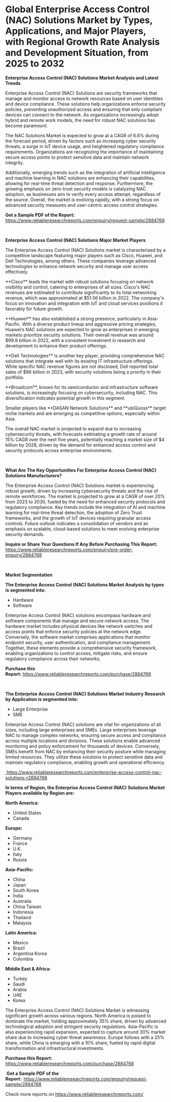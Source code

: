 <p><h1>Global Enterprise Access Control (NAC) Solutions Market by Types, Applications, and Major Players, with Regional Growth Rate Analysis and Development Situation, from 2025 to 2032</h1></p><p><strong>Enterprise Access Control (NAC) Solutions Market Analysis and Latest Trends</strong></p>
<p><p>Enterprise Access Control (NAC) Solutions are security frameworks that manage and monitor access to network resources based on user identities and device compliance. These solutions help organizations enforce security policies, preventing unauthorized access and ensuring that only compliant devices can connect to the network. As organizations increasingly adopt hybrid and remote work models, the need for robust NAC solutions has become paramount.</p><p>The NAC Solutions Market is expected to grow at a CAGR of 6.6% during the forecast period, driven by factors such as increasing cyber security threats, a surge in IoT device usage, and heightened regulatory compliance requirements. Organizations are recognizing the importance of maintaining secure access points to protect sensitive data and maintain network integrity. </p><p>Additionally, emerging trends such as the integration of artificial intelligence and machine learning in NAC solutions are enhancing their capabilities, allowing for real-time threat detection and response. Furthermore, the growing emphasis on zero-trust security models is catalyzing NAC adoption, as businesses aim to verify every access attempt, regardless of the source. Overall, the market is evolving rapidly, with a strong focus on advanced security measures and user-centric access control strategies.</p></p>
<p><strong>Get a Sample PDF of the Report:&nbsp;</strong> <a href="https://www.reliableresearchreports.com/enquiry/request-sample/2884768?utm_campaign=3369&utm_medium=2&utm_source=Github&utm_content=ia&utm_term=13032025&utm_id=enterprise-access-control-nac-solutions">https://www.reliableresearchreports.com/enquiry/request-sample/2884768</a></p>
<p>&nbsp;</p>
<p><strong>Enterprise Access Control (NAC) Solutions Major Market Players</strong></p>
<p><p>The Enterprise Access Control (NAC) Solutions market is characterized by a competitive landscape featuring major players such as Cisco, Huawei, and Dell Technologies, among others. These companies leverage advanced technologies to enhance network security and manage user access effectively.</p><p>**Cisco** leads the market with robust solutions focusing on network visibility and control, catering to enterprises of all sizes. Cisco's NAC revenues are estimated to contribute significantly to its total networking revenue, which was approximated at $51.56 billion in 2022. The company's focus on innovation and integration with IoT and cloud services positions it favorably for future growth.</p><p>**Huawei** has also established a strong presence, particularly in Asia-Pacific. With a diverse product lineup and aggressive pricing strategies, Huawei’s NAC solutions are expected to grow as enterprises in emerging markets prioritize security solutions. Their overall revenue was around $99.9 billion in 2022, with a consistent investment in research and development to enhance their product offerings.</p><p>**Dell Technologies** is another key player, providing comprehensive NAC solutions that integrate well with its existing IT infrastructure offerings. While specific NAC revenue figures are not disclosed, Dell reported total sales of $88 billion in 2023, with security solutions being a priority in their portfolio.</p><p>**Broadcom**, known for its semiconductor and infrastructure software solutions, is increasingly focusing on cybersecurity, including NAC. This diversification indicates potential growth in this segment.</p><p>Smaller players like **DASAN Network Solutions** and **ubiQuoss** target niche markets and are emerging as competitive options, especially within Asia.</p><p>The overall NAC market is projected to expand due to increasing cybersecurity threats, with forecasts estimating a growth rate of around 15% CAGR over the next five years, potentially reaching a market size of $4 billion by 2028, driven by the demand for enhanced access control and security protocols across enterprise environments.</p></p>
<p>&nbsp;</p>
<p><strong>What Are The Key Opportunities For Enterprise Access Control (NAC) Solutions Manufacturers?</strong></p>
<p><p>The Enterprise Access Control (NAC) Solutions market is experiencing robust growth, driven by increasing cybersecurity threats and the rise of remote workforces. The market is projected to grow at a CAGR of over 20% from 2023 to 2030, fueled by the need for enhanced security protocols and regulatory compliance. Key trends include the integration of AI and machine learning for real-time threat detection, the adoption of Zero Trust frameworks, and the growth of IoT devices requiring granular access controls. Future outlook indicates a consolidation of vendors and an emphasis on scalable, cloud-based solutions to meet evolving enterprise security demands.</p></p>
<p><strong>Inquire or Share Your Questions If Any Before Purchasing This Report:</strong> <a href="https://www.reliableresearchreports.com/enquiry/pre-order-enquiry/2884768?utm_campaign=3369&utm_medium=2&utm_source=Github&utm_content=ia&utm_term=13032025&utm_id=enterprise-access-control-nac-solutions">https://www.reliableresearchreports.com/enquiry/pre-order-enquiry/2884768</a></p>
<p>&nbsp;</p>
<p><strong>Market Segmentation</strong></p>
<p><strong>The Enterprise Access Control (NAC) Solutions Market Analysis by types is segmented into:</strong></p>
<p><ul><li>Hardware</li><li>Software</li></ul></p>
<p><p>Enterprise Access Control (NAC) solutions encompass hardware and software components that manage and secure network access. The hardware market includes physical devices like network switches and access points that enforce security policies at the network edge. Conversely, the software market comprises applications that monitor endpoint security, user authentication, and compliance management. Together, these elements provide a comprehensive security framework, enabling organizations to control access, mitigate risks, and ensure regulatory compliance across their networks.</p></p>
<p><strong>Purchase this Report:&nbsp;</strong><a href="https://www.reliableresearchreports.com/purchase/2884768?utm_campaign=3369&utm_medium=2&utm_source=Github&utm_content=ia&utm_term=13032025&utm_id=enterprise-access-control-nac-solutions">https://www.reliableresearchreports.com/purchase/2884768</a></p>
<p>&nbsp;</p>
<p><strong>The Enterprise Access Control (NAC) Solutions Market Industry Research by Application is segmented into:</strong></p>
<p><ul><li>Large Enterprise</li><li>SME</li></ul></p>
<p><p>Enterprise Access Control (NAC) solutions are vital for organizations of all sizes, including large enterprises and SMEs. Large enterprises leverage NAC to manage complex networks, ensuring secure access and compliance across multiple locations and divisions. These solutions enable advanced monitoring and policy enforcement for thousands of devices. Conversely, SMEs benefit from NAC by enhancing their security posture while managing limited resources. They utilize these solutions to protect sensitive data and maintain regulatory compliance, enabling growth and operational efficiency.</p></p>
<p><a href="https://www.reliableresearchreports.com/enterprise-access-control-nac-solutions-r2884768?utm_campaign=3369&utm_medium=2&utm_source=Github&utm_content=ia&utm_term=13032025&utm_id=enterprise-access-control-nac-solutions">&nbsp;https://www.reliableresearchreports.com/enterprise-access-control-nac-solutions-r2884768</a></p>
<p><strong>In terms of Region, the Enterprise Access Control (NAC) Solutions Market Players available by Region are:</strong></p>
<p>
    <p> <strong> North America: </strong>
        <ul>
            <li>United States</li>
            <li>Canada</li>
        </ul>
        </p> 
    <p> <strong> Europe: </strong>
        <ul>
            <li>Germany</li>
            <li>France</li>
            <li>U.K.</li>
            <li>Italy</li>
            <li>Russia</li>
        </ul>
        </p> 
    <p> <strong> Asia-Pacific: </strong>
        <ul>
            <li>China</li>
            <li>Japan</li>
            <li>South Korea</li>
            <li>India</li>
            <li>Australia</li>
            <li>China Taiwan</li>
            <li>Indonesia</li>
            <li>Thailand</li>
            <li>Malaysia</li>
        </ul>
        </p> 
    <p> <strong> Latin America: </strong>
        <ul>
            <li>Mexico</li>
            <li>Brazil</li>
            <li>Argentina Korea</li>
            <li>Colombia</li>
        </ul>
        </p> 
    <p> <strong> Middle East & Africa: </strong>
        <ul>
            <li>Turkey</li>
            <li>Saudi</li>
            <li>Arabia</li>
            <li>UAE</li>
            <li>Korea</li>
        </ul>
    </p>
    </p>
<p><p>The Enterprise Access Control (NAC) Solutions Market is witnessing significant growth across various regions. North America is poised to dominate the market, holding approximately 35% share, driven by advanced technological adoption and stringent security regulations. Asia-Pacific is also experiencing rapid expansion, expected to capture around 30% market share due to increasing cyber threat awareness. Europe follows with a 25% share, while China is emerging with a 10% share, fueled by rapid digital transformation and infrastructural investments.</p></p>
<p><strong>Purchase this Report: </strong><a href="https://www.reliableresearchreports.com/purchase/2884768?utm_campaign=3369&utm_medium=2&utm_source=Github&utm_content=ia&utm_term=13032025&utm_id=enterprise-access-control-nac-solutions">https://www.reliableresearchreports.com/purchase/2884768</a></p>
<p>&nbsp;<strong>Get a Sample PDF of the Report:&nbsp;&nbsp;</strong><a href="https://www.reliableresearchreports.com/enquiry/request-sample/2884768?utm_campaign=3369&utm_medium=2&utm_source=Github&utm_content=ia&utm_term=13032025&utm_id=enterprise-access-control-nac-solutions">https://www.reliableresearchreports.com/enquiry/request-sample/2884768</a></p>
<p><strong></strong></p>
<p>Check more reports on <a href="https://www.reliableresearchreports.com/?utm_campaign=3369&utm_medium=2&utm_source=Github&utm_content=ia&utm_term=13032025&utm_id=enterprise-access-control-nac-solutions">https://www.reliableresearchreports.com/</a></p>